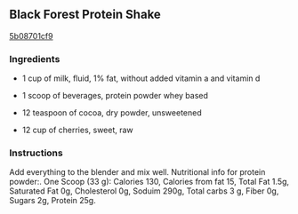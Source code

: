 ## Black Forest Protein Shake

[5b08701cf9](http://www.food.com/recipe/black-forest-protein-shake-131650)

### Ingredients

 - 1 cup of milk, fluid, 1% fat, without added vitamin a and vitamin d

 - 1 scoop of beverages, protein powder whey based

 - 12 teaspoon of cocoa, dry powder, unsweetened

 - 12 cup of cherries, sweet, raw

### Instructions

Add everything to the blender and mix well. Nutritional info for protein powder:. One Scoop (33 g): Calories 130, Calories from fat 15, Total Fat 1.5g, Saturated Fat 0g, Cholesterol 0g, Soduim 290g, Total carbs 3 g, Fiber 0g, Sugars 2g, Protein 25g.
